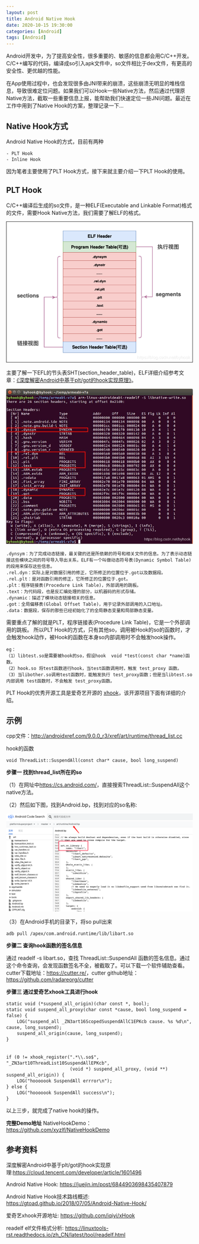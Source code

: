 ```yaml
---
layout: post
title: Android Native Hook
date: 2020-10-15 19:30:00
categories: [Android]
tags: [Android]
---
```


Android开发中，为了提高安全性，很多重要的、敏感的信息都会用C/C++开发。C/C++编写的代码，编译成so引入apk文件中，so文件相比于dex文件，有更高的安全性、更优越的性能。

在App使用过程中，也会发现很多由JNI带来的崩溃，这些崩溃无明显的堆栈信息，导致很难定位问题。如果我们可以Hook一些Native方法，然后通过代理原Native方法，截取一些重要信息上报，能帮助我们快速定位一些JNI问题。最近在工作中用到了Native Hook的方案，整理记录一下...
<!--more-->


## Native Hook方式
Android Native Hook的方式，目前有两种
	
	- PLT Hook
	- Inline Hook

因为笔者主要使用了PLT Hook方式，接下来就主要介绍一下PLT Hook的使用。

## PLT Hook
C/C++编译后生成的so文件，是一种ELF(Executable and Linkable Format)格式的文件，需要Hook Native方法，我们需要了解ELF的格式。

<img src="/assets/drawable/android-native-hook-elf.png"  alt="pic" />

主要了解一下EFL的节头表SHT(section_header_table)，ELF详细介绍参考文章：[《深度解密Android中基于plt/got的hook实现原理》][1]。

<img src="/assets/drawable/android-native-hook-sht.png"  alt="pic" />

	.dynsym：为了完成动态链接，最关键的还是所依赖的符号和相关文件的信息。为了表示动态链接这些模块之间的符号导入导出关系，ELF有一个叫做动态符号表(Dynamic Symbol Table)的段用来保存这些信息。
	.rel.dyn：实际上是对数据引用的修正，它所修正的位置位于.got以及数据段。
	.rel.plt：是对函数引用的修正，它所修正的位置位于.got。
	.plt：程序链接表(Procedure Link Table)，外部调用的跳板。
	.text：为代码段，也是反汇编处理的部分，以机器码的形式存储。
	.dynamic：描述了模块动态链接相关的信息。
	.got：全局偏移表(Global Offset Table)，用于记录外部调用的入口地址。
	.data：数据段，保存的那些已经初始化了的全局静态变量和局部静态变量。

需要重点了解的就是PLT，程序链接表(Procedure Link Table)，它是一个外部调用的跳板。 所以PLT Hook的方式，只有其他so，调用被Hook的so的函数时，才会触发hook动作，被Hook的函数在本身so内部调用时不会触发hook操作。

	eg： 
	（1）libtest.so是需要被hook的so，假设hook  void *test(const char *name)函数。
	（2）hook.so 将test函数进行hook，当test函数调用时，触发 test_proxy 函数。
	（3）当libother.so调用test函数时，能触发执行 test_proxy函数；但是当libtest.so内部调用 test函数时，不会触发 test_proxy函数。

PLT Hook的优秀开源工具是爱奇艺开源的 [xhook][2]，该开源项目下面有详细的介绍。

## 示例

cpp文件：http://androidxref.com/9.0.0_r3/xref/art/runtime/thread_list.cc

hook的函数

	void ThreadList::SuspendAll(const char* cause, bool long_suspend)

**步骤一 找到thread_list所在的so**

（1）在网址中<https://cs.android.com/>，直接搜索ThreadList::SuspendAll这个native方法。

（2）然后如下图，找到Android.bp，找到对应的so名称:

<img src="/assets/drawable/android-native-hook-findso.png"  alt="pic" />

（3）在Android手机的目录下，将so pull出来

	adb pull /apex/com.android.runtime/lib/libart.so   
	
**步骤二 查询hook函数的签名信息**
	
通过 readelf -s libart.so，查找 ThreadList::SuspendAll 函数的签名信息。通过这个命令查询，会发现函数签名不全，被截取了。可以下载一个软件辅助查看。cutter下载地址：<https://cutter.re/>，cutter github地址：<https://github.com/radareorg/cutter>

**步骤三 通过爱奇艺xhook工具进行hook**

	static void (*suspend_all_origin)(char const *, bool);
	static void suspend_all_proxy(char const *cause, bool long_suspend = false) {
   	 	LOG("suspend_all _ZN3art16ScopedSuspendAllC1EPKcb cause. %s %d\n", cause, long_suspend);
   	 	suspend_all_origin(cause, long_suspend);
	}
		
		
	if (0 != xhook_register(".*\\.so$", "_ZN3art10ThreadList10SuspendAllEPKcb",
	                        (void *) suspend_all_proxy, (void **) suspend_all_origin)) {
	    LOG("hooooook SuspendAll errror\n");
	} else {
	    LOG("hooooook SuspendAll success\n");
	}

	    
 以上三步，就完成了native hook的操作。
 
 
**完整Demo地址**
NativeHookDemo： <https://github.com/xyzlf/NativeHookDemo>

## 参考资料

深度解密Android中基于plt/got的hook实现原理:<https://cloud.tencent.com/developer/article/1601496>

Android Native Hook: <https://juejin.im/post/6844903698435407879>

Android Native Hook技术路线概述: <https://gtoad.github.io/2018/07/05/Android-Native-Hook/>

爱奇艺xhook开源地址: <https://github.com/iqiyi/xHook>

readelf elf文件格式分析: <https://linuxtools-rst.readthedocs.io/zh_CN/latest/tool/readelf.html>


[1]: https://cloud.tencent.com/developer/article/1601496
[2]: https://github.com/iqiyi/xHook